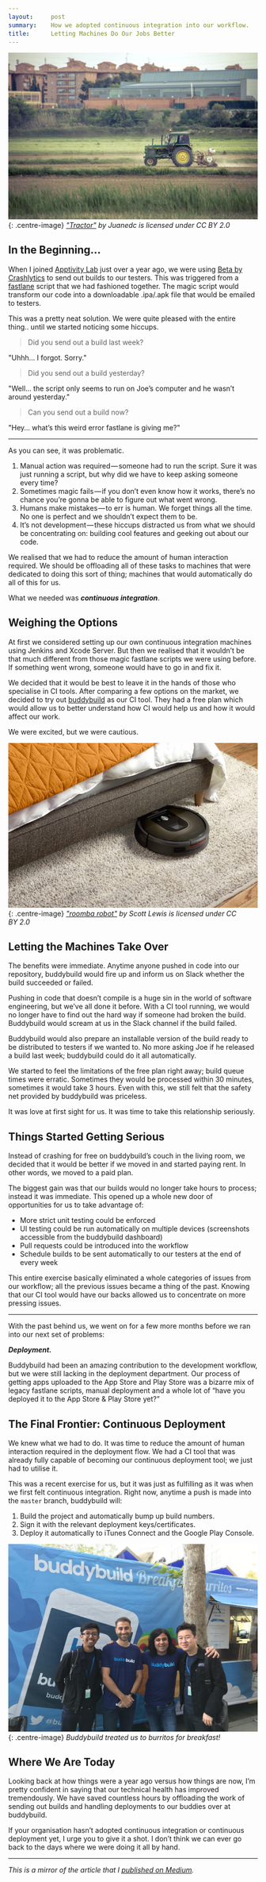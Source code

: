 ```yaml
---
layout:     post
summary:    How we adopted continuous integration into our workflow.
title:      Letting Machines Do Our Jobs Better
---
```

![tractor](/images/tractor.jpg){: .centre-image}
*["Tractor"](https://www.flickr.com/photos/juanedc/13978948993) by Juanedc is licensed under CC BY 2.0*

## In the Beginning…

When I joined [Apptivity Lab](https://www.apptivitylab.com) just over a year ago, we were using [Beta by Crashlytics](http://try.crashlytics.com/beta/) to send out builds to our testers. This was triggered from a [fastlane](https://fastlane.tools) script that we had fashioned together. The magic script would transform our code into a downloadable .ipa/.apk file that would be emailed to testers.

This was a pretty neat solution. We were quite pleased with the entire thing.. until we started noticing some hiccups.

> Did you send out a build last week?

"Uhhh… I forgot. Sorry."

> Did you send out a build yesterday?

"Well… the script only seems to run on Joe’s computer and he wasn’t around yesterday."

> Can you send out a build now?

"Hey… what’s this weird error fastlane is giving me?"

---

As you can see, it was problematic.
1. Manual action was required — someone had to run the script. Sure it was just running a script, but why did we have to keep asking someone every time?
2. Sometimes magic fails — if you don’t even know how it works, there’s no chance you’re gonna be able to figure out what went wrong.
3. Humans make mistakes — to err is human. We forget things all the time. No one is perfect and we shouldn’t expect them to be.
4. It’s not development — these hiccups distracted us from what we should be concentrating on: building cool features and geeking out about our code.

We realised that we had to reduce the amount of human interaction required. We should be offloading all of these tasks to machines that were dedicated to doing this sort of thing; machines that would automatically do all of this for us.

What we needed was **_continuous integration_**.

## Weighing the Options

At first we considered setting up our own continuous integration machines using Jenkins and Xcode Server. But then we realised that it wouldn’t be that much different from those magic fastlane scripts we were using before. If something went wrong, someone would have to go in and fix it.

We decided that it would be best to leave it in the hands of those who specialise in CI tools. After comparing a few options on the market, we decided to try out [buddybuild](https://www.buddybuild.com) as our CI tool. They had a free plan which would allow us to better understand how CI would help us and how it would affect our work. 

We were excited, but we were cautious.

![roomba-robot](/images/roomba-robot.jpg){: .centre-image}
*["roomba robot"](https://www.flickr.com/photos/99781513@N04/20998474933) by Scott Lewis is licensed under CC BY 2.0*

## Letting the Machines Take Over
The benefits were immediate. Anytime anyone pushed in code into our repository, buddybuild would fire up and inform us on Slack whether the build succeeded or failed.

Pushing in code that doesn’t compile is a huge sin in the world of software engineering, but we’ve all done it before. With a CI tool running, we would no longer have to find out the hard way if someone had broken the build. Buddybuild would scream at us in the Slack channel if the build failed.

Buddybuild would also prepare an installable version of the build ready to be distributed to testers if we wanted to. No more asking Joe if he released a build last week; buddybuild could do it all automatically.

We started to feel the limitations of the free plan right away; build queue times were erratic. Sometimes they would be processed within 30 minutes, sometimes it would take 3 hours. Even with this, we still felt that the safety net provided by buddybuild was priceless.

It was love at first sight for us. It was time to take this relationship seriously.

## Things Started Getting Serious
Instead of crashing for free on buddybuild’s couch in the living room, we decided that it would be better if we moved in and started paying rent. In other words, we moved to a paid plan.

The biggest gain was that our builds would no longer take hours to process; instead it was immediate. This opened up a whole new door of opportunities for us to take advantage of:

- More strict unit testing could be enforced
- UI testing could be run automatically on multiple devices (screenshots accessible from the buddybuild dashboard)
- Pull requests could be introduced into the workflow
- Schedule builds to be sent automatically to our testers at the end of every week

This entire exercise basically eliminated a whole categories of issues from our workflow; all the previous issues became a thing of the past. Knowing that our CI tool would have our backs allowed us to concentrate on more pressing issues.

---

With the past behind us, we went on for a few more months before we ran into our next set of problems:

**_Deployment._**

Buddybuild had been an amazing contribution to the development workflow, but we were still lacking in the deployment department. Our process of getting apps uploaded to the App Store and Play Store was a bizarre mix of legacy fastlane scripts, manual deployment and a whole lot of “have you deployed it to the App Store & Play Store yet?”

## The Final Frontier: Continuous Deployment
We knew what we had to do. It was time to reduce the amount of human interaction required in the deployment flow. We had a CI tool that was already fully capable of becoming our continuous deployment tool; we just had to utilise it.

This was a recent exercise for us, but it was just as fulfilling as it was when we first felt continuous integration. Right now, anytime a push is made into the `master` branch, buddybuild will:

1. Build the project and automatically bump up build numbers.
2. Sign it with the relevant deployment keys/certificates.
3. Deploy it automatically to iTunes Connect and the Google Play Console.

![buddybuild](/images/buddybuild.jpg){: .centre-image}
*Buddybuild treated us to burritos for breakfast!*

## Where We Are Today
Looking back at how things were a year ago versus how things are now, I’m pretty confident in saying that our technical health has improved tremendously. We have saved countless hours by offloading the work of sending out builds and handling deployments to our buddies over at buddybuild.

If your organisation hasn’t adopted continuous integration or continuous deployment yet, I urge you to give it a shot. I don’t think we can ever go back to the days where we were doing it all by hand.

---

_This is a mirror of the article that I [published on Medium](https://medium.com/@adamhaafiz/letting-machines-do-our-jobs-better-e637940d5fb5)._
